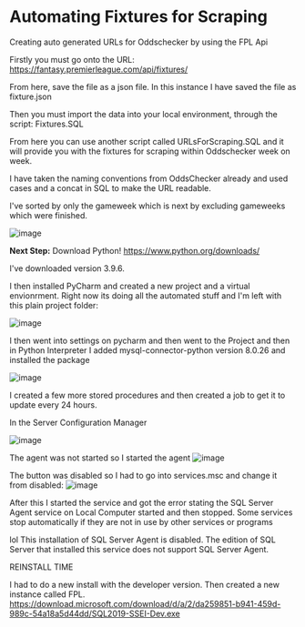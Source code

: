 # Automating Fixtures for Scraping
Creating auto generated URLs for Oddschecker by using the FPL Api

Firstly you must go onto the URL:
https://fantasy.premierleague.com/api/fixtures/

From here, save the file as a json file. In this instance I have saved the file as fixture.json

Then you must import the data into your local environment, through the script: Fixtures.SQL

From here you can use another script called URLsForScraping.SQL and it will provide you with the fixtures for scraping within Oddschecker week on week.

I have taken the naming conventions from OddsChecker already and used cases and a concat in SQL to make the URL readable.

I've sorted by only the gameweek which is next by excluding gameweeks which were finished.

![image](https://user-images.githubusercontent.com/8496923/131267076-c275d338-1d13-48c1-9f20-d00aaf351905.png)

**Next Step:**
Download Python!
https://www.python.org/downloads/

I've downloaded version 3.9.6.

I then installed PyCharm and created a new project and a virtual envionrment. Right now its doing all the automated stuff and I'm left with this plain project folder:

![image](https://user-images.githubusercontent.com/8496923/131267387-7a541298-380e-40d7-a1d4-b3f51a3d8c6a.png)

I then went into settings on pycharm and then went to the Project and then in Python Interpreter I added mysql-connector-python version 8.0.26 and installed the package

![image](https://user-images.githubusercontent.com/8496923/131267613-8a7ef23c-2ee0-441b-87c4-68ec90025b53.png)

I created a few more stored procedures and then created a job to get it to update every 24 hours.

In the Server Configuration Manager

![image](https://user-images.githubusercontent.com/8496923/131337758-873fc0e3-1824-4afd-9717-78c1a8cebf12.png)

The agent was not started so I started the agent
![image](https://user-images.githubusercontent.com/8496923/131337834-bc9ddd26-bf16-4403-b1ff-d72e49976cfd.png)

The button was disabled so I had to go into services.msc and change it from disabled:
![image](https://user-images.githubusercontent.com/8496923/131338150-d0718ce1-4472-46d0-9367-cf4e4e103e6b.png)

After this I started the service and got the error stating the SQL Server Agent service on Local Computer started and then stopped. Some services stop automatically if they are not in use by other services or programs

lol
This installation of SQL Server Agent is disabled. The edition of SQL Server that installed this service does not support SQL Server Agent.

REINSTALL TIME

I had to do a new install with the developer version. Then created a new instance called FPL.
https://download.microsoft.com/download/d/a/2/da259851-b941-459d-989c-54a18a5d44dd/SQL2019-SSEI-Dev.exe
